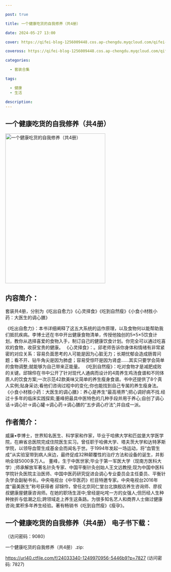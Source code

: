 ```yaml
---

post: true

title: 一个健康吃货的自我修养（共4册）

date: 2024-05-27 13:00

cover: https://qifei-blog-1256009448.cos.ap-chengdu.myqcloud.com/qifei-blog/65f97a4f9f345e8d03c66aa7.jpg

coveross: https://qifei-blog-1256009448.cos.ap-chengdu.myqcloud.com/qifei-blog/65f97a4f9f345e8d03c66aa7.jpg

categories:

  - 套装合集

tags:

  - 健康
  - 生活

description:
---
```


## 一个健康吃货的自我修养（共4册）

<img alt="一个健康吃货的自我修养（共4册） " class="aligncenter loading" data-was-processed="true" decoding="async" fetchpriority="high" height="471" src="https://qifei-blog-1256009448.cos.ap-chengdu.myqcloud.com/qifei-blog/65f97a4f9f345e8d03c66aa7.jpg " style="cursor: zoom-in;" width="314"/>

## 内容简介：

套装共4册，分别为《吃出自愈力》《心灵择食》《吃到自然瘦》《小食小材胜小药：大医生的调心膳》<br/>

《吃出自愈力》：本书详细阐释了这五大系统的运作原理，以及食物何以能帮助我们抵抗疾病。李博士还在书中开出健康食物清单，传授他独创的5×5×5饮食计划，教你从选择喜爱的食物入手，制订自己的健康饮食计划。你完全可以通过吃喜欢的食物，收获宝贵的健康。 《心灵择食》：。邱老师告诉你身体和情绪有非常紧密的对应关系：容易负面思考的人可能是因为心脏无力；长期忧郁会造成肠胃问题；看不开、钻牛角尖是因为肺虚；容易受惊吓是因为肾虚……其实只要学会简单的食物调整;就能够为自己带来正能量。 《吃到自然瘦》：吃对食物才是减肥成败的关键。邱锦伶在书中公开了针对现代人通病而设计的4周养生鸡汤食谱和不同体质人的饮食方案;一次示范42款美味又简单的养生瘦身食谱。书中还提供了8个真人实例;贴身采访;看他们咨询过程中的变化;你也能找到自己专属的养生瘦身法。 《小食小材胜小药：大医生的调心膳》：养心是养生“最高境界”;把心调好病不找.经过十多年的临床实践探索;董峰把最具中医特色的几种手段并用于养心;自创了调心话→调心针→调心罐→调心药→调心膳的“五步调心疗法”;并自成一派。

## 作者简介：

威廉•李博士，世界知名医生、科学家和作家，毕业于哈佛大学和匹兹堡大学医学院，在麻省总医院完成住院医生实习。曾任职于哈佛大学、塔夫茨大学和达特茅斯学院，以领导血管生成基金会而闻名于世。于1994年发起一场运动，将“血管生成”从实验室带到病人床边，最终促成32种颠覆性的治疗方法和设备的诞生，并影响全球5000多万人。 董峰，生于中医世家;毕业于第一军医大学（现南方医科大学）;师承解放军著名针灸专家、中国平衡针灸创始人王文远教授;现为中国中医科学院针灸医院主治医师、中国中医药研究促进会调心专业委员会主任委员、平衡针灸学会副秘书长。中央电视台《中华医药》栏目特邀专家。中央电视台2016年度“最美医生”称号获得者 邱锦伶，曾任北京同仁堂台北旗舰店养生咨询师、廖叔叔健康屋健康咨询师。在她的职场生涯中;曾经是叱咤一方的女强人;但历经人生种种挫折与低潮之后;跨领域走上养生这条路。为很多知名艺人和商界人士做过健康咨询;累积多年养生经验。著有畅销书《吃到自然瘦》《瘦孕》。

## 一个健康吃货的自我修养（共4册） 电子书下载：

 （访问密码：9080）

一个健康吃货的自我修养（共4册）.zip: 

https://url40.ctfile.com/f/24033340-1249970956-5446b9?p=7827 (访问密码: 7827)
